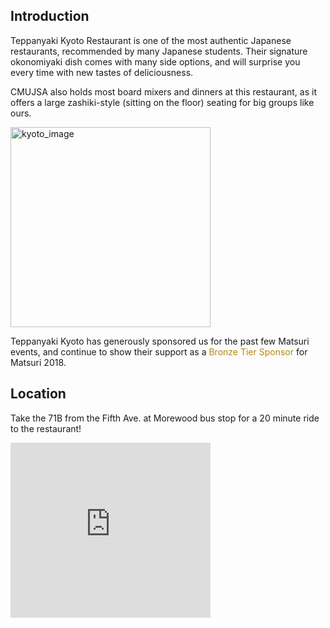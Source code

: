 ## Introduction

Teppanyaki Kyoto Restaurant is one of the most authentic Japanese restaurants, recommended by many Japanese students.
Their signature okonomiyaki dish comes with many side options, and will surprise you every time with
new tastes of deliciousness.

CMUJSA also holds most board mixers and dinners at this restaurant,
as it offers a large zashiki-style (sitting on the floor) seating for big groups like ours.

<img src="/images/kyoto.jpg" alt="kyoto_image" style="width: 320px;">

Teppanyaki Kyoto has generously sponsored us for the past few Matsuri events, and continue to 
show their support as a <font color="DarkGoldenRod">Bronze Tier Sponsor</font> for Matsuri 2018.

## Location

Take the 71B from the Fifth Ave. at Morewood bus stop for a 20 minute ride to the restaurant!

<iframe src="https://www.google.com/maps/embed?pb=!1m18!1m12!1m3!1d3034.978354325122!2d-79.92266298451614!3d40.47574387935835!2m3!1f0!2f0!3f0!3m2!1i1024!2i768!4f13.1!3m3!1m2!1s0x8834f27f99bc1bcd%3A0xc52c5b24cdcf7521!2sTeppanyaki+Kyoto+Restaurant!5e0!3m2!1sja!2sus!4v1522462398804" width="320" height="280" frameborder="0" style="border:0" allowfullscreen></iframe>
